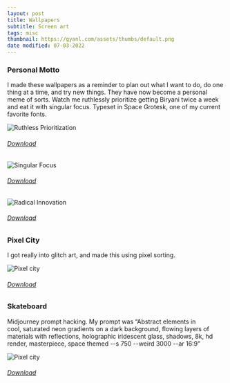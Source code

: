 ```yaml
---
layout: post
title: Wallpapers
subtitle: Screen art
tags: misc
thumbnail: https://gyanl.com/assets/thumbs/default.png
date modified: 07-03-2022
---
```


### Personal Motto

I made these wallpapers as a reminder to plan out what I want to do, do one thing at a time, and try new things. They have now become a personal meme of sorts. Watch me ruthlessly prioritize getting Biryani twice a week and eat it with singular focus. Typeset in Space Grotesk, one of my current favorite fonts.

![Ruthless Prioritization](https://gyanl.com/assets/ruthless.png)
###### <a href="https://gyanl.com/assets/ruthless.png" download>Download</a>

![Singular Focus](https://gyanl.com/assets/singular.png)

###### <a href="https://gyanl.com/assets/singular.png" download>Download</a>

![Radical Innovation](https://gyanl.com/assets/radical.png)

###### <a href="https://gyanl.com/assets/radical.png" download>Download</a>

### Pixel City

I got really into glitch art, and made this using pixel sorting. 

![Pixel city](https://gyanl.com/assets/pixelcity.png)
###### <a href="https://gyanl.com/assets/pixelcity.png" download>Download</a>


### Skateboard

Midjourney prompt hacking. My prompt was “Abstract elements in cool, saturated neon gradients on a dark background, flowing layers of materials with reflections, holographic iridescent glass, shadows, 8k, hd render, masterpiece, space themed --s 750 --weird 3000 --ar 16:9”

![Pixel city](https://gyanl.com/assets/skateboard-4k.png)
###### <a href="https://gyanl.com/assets/skateboard-4k.png" download>Download</a>


